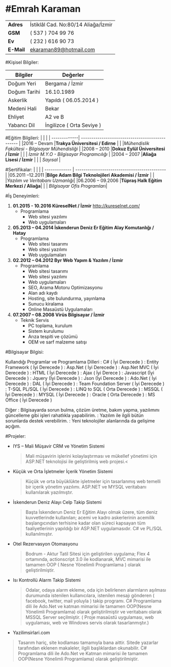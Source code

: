 # #**Emrah Karaman**
|              |                         |
 ------------- | ---------------------------- |
| **Adres**        |İstiklâl Cad. No:80/14 Aliağa/İzmir|
| **GSM**          |( 537 ) 704 99 76|
| **Ev**           |( 232 ) 616 90 73|
| **E-Mail**       |ekaraman89@hotmail.com|


#Kişisel Bilgiler:

Bilgiler     | Değerler
-------------| ------------------
Doğum Yeri   |Bergama / İzmir
Doğum Tarihi |16.10.1989
Askerlik     | Yapıldı ( 06.05.2014 )
Medeni Hali  | Bekar
Ehliyet      | A2 ve B
Yabancı Dil  | İngilizce ( Orta Seviye )


#Eğitim Bilgileri:
|              |                                                 | 
| -------------| ----------------------------------------------- | 
|2016 – Devam |**Trakya Üniversitesi / Edirne**                  | 
|             |*Mühendislik Fakültesi - Bilgisayar Mühendisliği* |
|2008 – 2010  |**Dokuz Eylül Üniversitesi / İzmir**              |
|             | *İzmir M.Y.O - Bilgisayar Programcılığı*         |
|2004 – 2007  |**Aliağa Lisesi / İzmir**                         |
|             | *Sayısal*                                        |

 
#Sertifikalar:
|                  |                                             | 
| -------------    | --------------------------------------------| 
|05.2011 –12.2011  |**Bilge Adam Bilgi Teknolojileri Akademisi / İzmir** |
|	           |*Yazılım ve Veritabanı Uzmanlığı*|
|06.2006 – 09.2006 |**Tüpraş Halk Eğitim Merkezi / Aliağa**|
|                  | *Bilgisayar Ofis Programları*|

#İş Deneyimleri:

1. **01.2015 - 10.2016 KüreselNet / İzmir**
	http://kureselnet.com/
   - Programlama
		* Web sitesi yazılımı
		* Web uygulamaları
2. **05.2013 – 04.2014 İskenderun Deniz Er Eğitim Alay Komutanlığı / Hatay**
   - Programlama
		* Web sitesi tasarımı
		* Web sitesi yazılımı
		* Web uygulamaları
3. **02.2012 – 04.2012 Byr Web Yapım & Yazılım / İzmir**
   - Programlama
		* Web sitesi tasarımı
		* Web sitesi yazılımı
		* Web uygulamaları
		* SEO, Arama Motoru Optimizasyonu
		* Alan adı kaydı
		* Hosting, site bulundurma, yayınlama
		* Sunucu kiralama
		* Online Masaüstü Uygulamaları
4. **07.2007 – 08.2008 Virüs Bilgisayar / İzmir**
   - Teknik Servis
		* PC toplama, kurulum
		* Sistem kurulumu
		* Arıza tespiti ve çözümü
		* OEM ve sarf malzeme satışı

		
#Bilgisayar Bilgisi:

Kullandığı Programlar ve Programlama Dilleri
:  C# ( İyi Derecede )
:  Entity Framework ( İyi Derecede )
:  Asp.Net ( İyi Derecede )
:  Asp.Net MVC ( İyi Derecede )
:  HTML ( İyi Derecede )
:  Ajax ( İyi Derece )
:  Javascript (İyi Derecede )
:  Jquery (İyi Derecede )
:  Json (İyi Derecede )
:  Ado.Net ( İyi Derecede )
:  DAL ( İyi Derecede )
:  Team Foundation Server ( İyi Derecede )
:  T-SQL PL/SQL ( İyi Derecede )
:  LINQ to SQL ( Orta Derecede )
:  MSSQL ( İyi Derecede )
:  MYSQL ( İyi Derecede )
:  Oracle ( Orta Derecede )
:  MS Office ( İyi Derecede )

Diğer
:  Bilgisayarda sorun bulma, çözüm üretme, bakım yapma, yazılımını güncelleme gibi işleri rahatlıkla
yapabilirim.
:  Yazılım ile ilgili bütün sorunlarda destek verebilirim.
:  Yeni teknolojiler alanlarında da gelişime açığım.

#Projeler:
* IYS – Mali Müşavir CRM ve Yönetim Sistemi
	>Mali müşavirin işlerini kolaylaştırması ve mükellef yönetimi için ASP.NET teknolojisi ile geliştirilmiş web
projesi.<
* Küçük ve Orta İşletmeler İçerik Yönetim Sistemi
	>Küçük ve orta büyüklükte işletmeler için tasarlanmış web temelli bir içerik yönetim yazılımı. ASP.NET ve
MYSQL veritabanı kullanılarak yazılmıştır.

* İskenderun Deniz Alayı Celp Takip Sistemi
	>Başta İskenderun Deniz Er Eğitim Alayı olmak üzere, tüm deniz kuvvetlerinde kullanılan; acemi ve kadro
askerlerinin acemilik başlangıcından terhisine kadar olan süreci kapsayan tüm faaliyetlerinin yapıldığı bir ASP.NET
uygulamasıdır. C# ve PL/SQL kullanılmıştır.

* Otel Rezervasyon Otomasyonu
	>Bodrum - Aktur Tatil Sitesi için geliştirilen uygulama; Flex 4 ortamında, actionscript 3.0 ile kodlanarak, MVC
mimarisi ile tamamen OOP ( Nesne Yönelimli Programlama ) olarak geliştirilmiştir.

* Isı Kontrollü Alarm Takip Sistemi
	>Odalar, odaya alarm ekleme, oda için belirlenen alarmların aşılması durumunda istenilen kullanıcılara,
istenilen mesajı gönderen ( facebook, twitter, mail yoluyla ) takip programı. C# Programlama dili ile Ado.Net ve
katman mimarisi ile tamamen OOP(Nesne Yönelimli Programlama) olarak geliştirilmiştir ve veritabanı olarak MSSQL
Server seçilmiştir. ( Proje masaüstü uygulaması, web uygulaması, web ve Windows servis olarak tasarlanmıştır.)

* Yazilimsirlari.com
 >Tasarım hariç, site kodlaması tamamıyla bana aittir. Sitede yazarlar tarafından eklenen makaleler, ilgili
başlıklardan okunabilir. C# Programlama dili ile Ado.Net ve Katman mimarisi ile tamamen OOP(Nesne Yönelimli
Programlama) olarak geliştirilmiştir.
